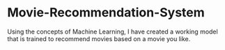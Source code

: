 # Movie-Recommendation-System
Using the concepts of Machine Learning, I have created a working model that is trained to recommend movies based on a movie you like.
